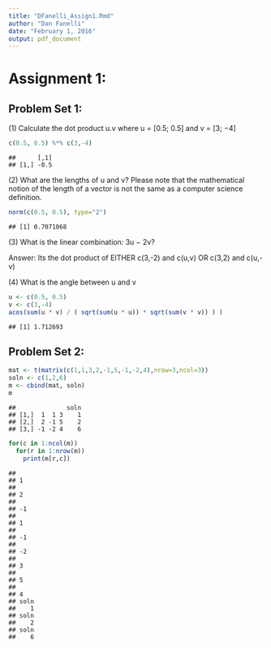 ```yaml
---
title: "DFanelli_Assign1.Rmd"
author: "Dan Fanelli"
date: "February 1, 2016"
output: pdf_document
---
```


# Assignment 1:

## Problem Set 1:

(1) Calculate the dot product u.v where u = [0.5; 0.5] and v = [3; −4]


```r
c(0.5, 0.5) %*% c(3,-4)
```

```
##      [,1]
## [1,] -0.5
```

(2) What are the lengths of u and v? Please note that the mathematical notion of the length of a vector is not the same as a computer science definition.


```r
norm(c(0.5, 0.5), type="2")
```

```
## [1] 0.7071068
```

(3) What is the linear combination: 3u − 2v?

Answer: Its the dot product of EITHER c(3,-2) and c(u,v) OR c(3,2) and c(u,-v)

(4) What is the angle between u and v


```r
u <- c(0.5, 0.5)
v <- c(3,-4)
acos(sum(u * v) / ( sqrt(sum(u * u)) * sqrt(sum(v * v)) ) )
```

```
## [1] 1.712693
```

## Problem Set 2:


```r
mat <- t(matrix(c(1,1,3,2,-1,5,-1,-2,4),nrow=3,ncol=3))
soln <- c(1,2,6)
m <- cbind(mat, soln)
m
```

```
##              soln
## [1,]  1  1 3    1
## [2,]  2 -1 5    2
## [3,] -1 -2 4    6
```


```r
for(c in 1:ncol(m))
  for(r in 1:nrow(m))
    print(m[r,c])
```

```
##   
## 1 
##   
## 2 
##    
## -1 
##   
## 1 
##    
## -1 
##    
## -2 
##   
## 3 
##   
## 5 
##   
## 4 
## soln 
##    1 
## soln 
##    2 
## soln 
##    6
```


